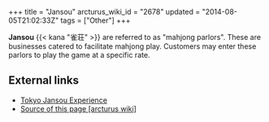 +++
title = "Jansou"
arcturus_wiki_id = "2678"
updated = "2014-08-05T21:02:33Z"
tags = ["Other"]
+++

**Jansou** {{< kana "雀荘" >}} are referred to as "mahjong parlors". These are businesses catered to
facilitate mahjong play. Customers may enter these parlors to play the game at a specific rate.

## External links

- [Tokyo Jansou Experience](http://osamuko.com/tokyo-jansou-experience/)
- [Source of this page [arcturus wiki]](http://arcturus.su/wiki/Jansou)
